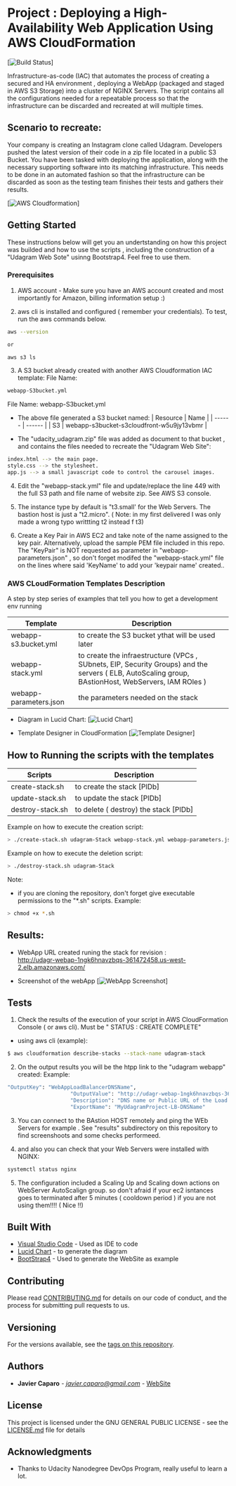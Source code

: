 # Project :  Deploying a High-Availability Web Application Using AWS CloudFormation

[![Build Status](https://travis-ci.org/joemccann/dillinger.svg?branch=master)]

Infrastructure-as-code (IAC) that automates the process of creating a secured and HA environment , deploying  a WebApp  (packaged and staged in AWS S3 Storage) into a cluster of NGINX Servers. The script contains all the configurations needed for a repeatable process so that the infrastructure can be discarded and recreated at will multiple times.

## Scenario to recreate:

Your company is creating an Instagram clone called Udagram. Developers pushed the latest version of their code in a zip file located in a public S3 Bucket.
You have been tasked with deploying the application, along with the necessary supporting software into its matching infrastructure.
This needs to be done in an automated fashion so that the infrastructure can be discarded as soon as the testing team finishes their tests and gathers their results.

[![AWS Cloudformation](https://cdn.lynda.com/video/504618-185-636144053204152091_338x600_thumb.jpg)]

## Getting Started

These instructions below  will get you an undertstanding on how this project was builded and how to use the scripts , including  the construction of a "Udagram Web Sote" usinng Bootstrap4. Feel free to use them.

### Prerequisites

1. AWS account - Make sure you have an AWS account created and most importantly for Amazon, billing information setup :)

2. aws cli is installed and configured ( remember your credentials). To test, run the aws commands below.
```sh
aws --version

or 

aws s3 ls
```
3. A S3 bucket already created with another AWS Cloudformation IAC template:
File Name:
```sh
webapp-S3bucket.yml
```
   File Name: webapp-S3bucket.yml

- The above file generated a S3 bucket named: 
| Resource | Name |
| ------ | ------ |
| S3 | webapp-s3bucket-s3cloudfront-w5u9jy13vbmr | 

- The "udacity_udagram.zip" file was added as document to that bucket , and contains the files needed to recreate the "Udagram Web Site":
```sh
index.html --> the main page.
style.css --> the stylesheet.
app.js --> a small javascript code to control the carousel images.
``` 
4. Edit the "webapp-stack.yml" file and update/replace the line 449 with the full S3 path and file name of website zip. See AWS S3 console.

5. The instance type by default is "t3.small' for the Web Servers. The bastion host is just a "t2.micro". ( Note: in my first delivered I was only made a wrong typo writtting t2 instead f t3)

6. Create a Key Pair in AWS EC2 and take note of the name assigned to the key pair. Alternatively, upload the sample PEM file included in this repo. The "KeyPair" is NOT requested as parameter in "webapp-parameters.json" , so don't forget modifed the "webapp-stack.yml" file on the lines where said 'KeyName' to add your 'keypair name' created..

### AWS CLoudFormation Templates Description

A step by step series of examples that tell you how to get a development env running

| Template | Description |
| ------ | ------ |
| webapp-s3.bucket.yml | to create the S3 bucket ythat will be used later |
| webapp-stack.yml | to create the infraestructure (VPCs , SUbnets, EIP, Security Groups) and the servers ( ELB, AutoScaling group, BAstionHost, WebServers, IAM ROles ) |
| webapp-parameters.json | the parameters needed on the stack |

- Diagram in Lucid Chart:
[![Lucid Chart](https://webapp-s3bucket-s3cloudfront-w5u9jy13vbmr.s3-us-west-2.amazonaws.com/Udagram+WebApp+Project+-+Udacity.png)]

- Template Designer in CloudFormation
[![Template Designer](https://webapp-s3bucket-s3cloudfront-w5u9jy13vbmr.s3-us-west-2.amazonaws.com/webapp-template-designer.png)]

##  How to Running the scripts with the templates

| Scripts | Description |
| ------ | ------ |
| create-stack.sh | to create the stack  [PlDb] |
| update-stack.sh | to update the stack  [PlDb] |
| destroy-stack.sh | to delete ( destroy) the stack  [PlDb] |


Example on how to execute the creation script:
```sh
> ./create-stack.sh udagram-Stack webapp-stack.yml webapp-parameters.json
```

Example on how to execute the deletion script:
```sh
> ./destroy-stack.sh udagram-Stack 
```
Note:
* if you are cloning the repository, don't forget give executable permissions to the "*.sh" scripts. Example:
```sh
> chmod +x *.sh
```

## Results:
-  WebApp URL  created runing the stack for revision  :  
http://udagr-webap-1ngk6hnavzbqs-361472458.us-west-2.elb.amazonaws.com/


- Screenshot of the webApp
[![WebApp Screenshot](https://webapp-s3bucket-s3cloudfront-w5u9jy13vbmr.s3-us-west-2.amazonaws.com/udagram+webapp+generated.jpg)]



## Tests

1. Check the results of the execution of your script in AWS CloudFormation Console ( or aws cli). Must be " STATUS : CREATE COMPLETE"
* using aws cli (example):
```sh
$ aws cloudformation describe-stacks --stack-name udagram-stack
```

2. On the output results  you will be the htpp link to the "udagram webapp" created: Example:
```sh
"OutputKey": "WebAppLoadBalancerDNSName",
                    "OutputValue": "http://udagr-webap-1ngk6hnavzbqs-361472458.us-west-2.elb.amazonaws.com/",
                    "Description": "DNS name or Public URL of the Load Balancer",
                    "ExportName": "MyUdagramProject-LB-DNSName"
```

3. You can connect to the BAstion HOST remotely and ping the WEb Servers for example . See "results" subdirectory on this repository to find screenshoots and some checks performeed.

4. and also you can check that  your Web Servers were installed with NGINX:
```sh
systemctl status nginx
```

5. The configuration included a Scaling Up and Scaling down actions on WebServer AutoScalign group. so don't afraid if your ec2 isntances goes to terminated after 5 minutes ( cooldown period ) if you are not using them!!!! ( Nice !!) 

## Built With

* [Visual Studio Code](http://www.dropwizard.io/1.0.2/docs/) - Used as IDE to code
* [Lucid Chart](https://www.lucidchart.com/pages/) - to generate the diagram
* [BootStrap4](https://getbootstrap.com/) - Used to generate the WebSite as example

## Contributing

Please read [CONTRIBUTING.md](https://gist.github.com/PurpleBooth/b24679402957c63ec426) for details on our code of conduct, and the process for submitting pull requests to us.

## Versioning

For the versions available, see the [tags on this repository](https://github.com/jfcb853/aws-cloudformation-udacity-project2.git/tags). 

## Authors

* **Javier Caparo** - *javier.caparo@gmail.com* - [WebSite](http://javier-caparo.com/)

## License

This project is licensed under the GNU GENERAL PUBLIC LICENSE - see the [LICENSE.md](LICENSE.md) file for details

## Acknowledgments

* Thanks to Udacity Nanodegree DevOps Program, really useful to learn a lot.
